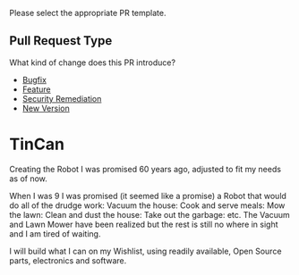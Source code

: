 Please select the appropriate PR template.

## Pull Request Type
What kind of change does this PR introduce?

* [Bugfix](?expand=1&template=bug_template.md&labels=bug,Semver-Patch&title=Bug+fix&head_repo=Dev&base=master)
* [Feature](?expand=1&template=feature_template.md&labels=enhancement,Semver-Minor&title=Feature&head_repo=Dev&base=master)
* [Security Remediation](?expand=1&template=security_template.md&labels=security+fix,Semver-patch&title=Security+Request&head_repo=Dev&base=master)
* [New Version](?expand=1&template=version_template.md&labels=enhancement,Semver-Major&title=New+Version&head_repo=Dev&base=master)


# TinCan
Creating the Robot I was promised 60 years ago, adjusted to fit my needs as of now.

When I was 9 I was promised (it seemed like a promise) a Robot that would do all of the drudge work: Vacuum the house: Cook and serve meals: Mow the lawn: Clean and dust the house: Take out the garbage: etc.  The Vacuum and Lawn Mower have been realized but the rest is still no where in sight and I am tired of waiting.

I will build what I can on my Wishlist, using readily available, Open Source parts, electronics and software.
